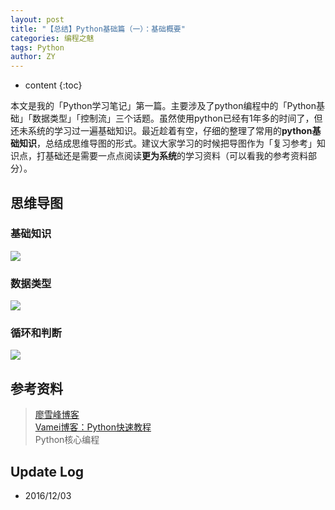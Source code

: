 ```yaml
---
layout: post
title: "【总结】Python基础篇（一）：基础概要"
categories: 编程之魅
tags: Python
author: ZY
---
```


* content
{:toc}

本文是我的「Python学习笔记」第一篇。主要涉及了python编程中的「Python基础」「数据类型」「控制流」三个话题。虽然使用python已经有1年多的时间了，但还未系统的学习过一遍基础知识。最近趁着有空，仔细的整理了常用的**python基础知识**，总结成思维导图的形式。建议大家学习的时候把导图作为「复习参考」知识点，打基础还是需要一点点阅读**更为系统**的学习资料（可以看我的参考资料部分）。




## 思维导图

### 基础知识
![](https://raw.githubusercontent.com/woaielf/woaielf.github.io/master/_posts/Pic/1612/161203-1.png)

### 数据类型
![](https://raw.githubusercontent.com/woaielf/woaielf.github.io/master/_posts/Pic/1612/161203-2.png)

### 循环和判断
![](https://raw.githubusercontent.com/woaielf/woaielf.github.io/master/_posts/Pic/1612/161203-3.png)


## 参考资料
> [廖雪峰博客](http://www.liaoxuefeng.com/wiki/001374738125095c955c1e6d8bb493182103fac9270762a000) <br>
[Vamei博客：Python快速教程](http://www.cnblogs.com/vamei/archive/2012/09/13/2682778.html) <br>
Python核心编程


## Update Log
- 2016/12/03